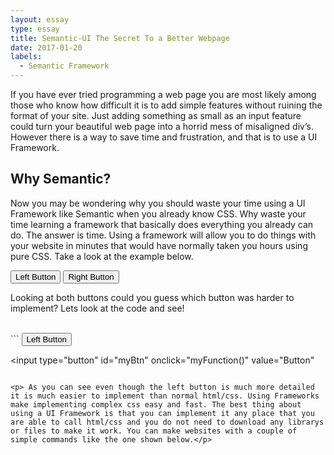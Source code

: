 ```yaml
---
layout: essay
type: essay
title: Semantic-UI The Secret To a Better Webpage
date: 2017-01-20
labels:
  - Semantic Framework
---
```


  <link rel="stylesheet" href="https://cdnjs.cloudflare.com/ajax/libs/semantic-ui/2.2.2/semantic.min.css">
  <link rel="stylesheet" href="style.css">
  <script type="text/javascript" src="https://cdnjs.cloudflare.com/ajax/libs/jquery/3.1.0/jquery.min.js"></script>
  <script type="text/javascript" src="https://cdnjs.cloudflare.com/ajax/libs/semantic-ui/2.2.2/semantic.min.js"></script>

<p> If you have ever tried programming a web page you are most likely among those who know how difficult it is to add simple features without 
 ruining the format of your site. Just adding something as small as an input feature could turn your beautiful web page into a horrid 
 mess of misaligned div’s. However there is a way to save time and frustration, and that is to use a UI Framework. </p>
  
<h2> Why Semantic?</h2>
  
<p> Now you may be wondering why you should waste your time using a UI Framework like Semantic when you already know CSS. 
 Why waste your time learning a framework that basically does everything you already can do. The answer is time. 
 Using a framework will allow you to do things with your website in minutes that would have normally taken you hours using pure CSS. 
 Take a look at the example below.</p>
 
<div class="ui ordered horizontal list">
  <a class="fitted item"><button class="positive ui button">Left Button</button></a>
  <a class="fitted item"><input type="button" id="myBtn" onclick="myFunction()" value="Right Button"></a>
</div>

<p> Looking at both buttons could you guess which button was harder to implement? Lets look at the code and see! </p>
<br>
```
<button class="positive ui button">Left Button</button>

<input type="button" id="myBtn" onclick="myFunction()" value="Button"
```

<p> As you can see even though the left button is much more detailed it is much easier to implement than normal html/css. Using Frameworks make implementing complex css easy and fast. The best thing about using a UI Framework is that you can implement it any place that you are able to call html/css and you do not need to download any librarys or files to make it work. You can make websites with a couple of simple commands like the one shown below.</p>


